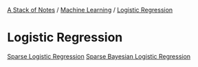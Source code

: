 [A Stack of Notes](../../a-stack-of-notes) / [Machine Learning](../machine-learning.md) / [Logistic Regression](logistic-regression.md)

# Logistic Regression

[Sparse Logistic Regression](logistic-regression/sparse-logistic-regression)
[Sparse Bayesian Logistic Regression](logistic-regression/sparse-bayesian-logistic-regression)

